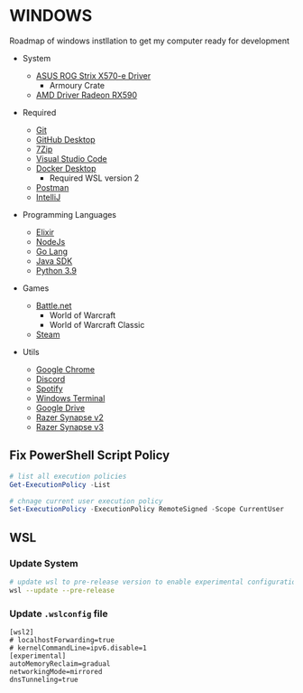 # WINDOWS

Roadmap of windows instllation to get my computer ready for development

+   System
    -   [ASUS ROG Strix X570-e Driver](https://rog.asus.com/motherboards/rog-strix/rog-strix-x570-e-gaming-model/helpdesk_download/)
        -   Armoury Crate
    -   [AMD Driver Radeon RX590](https://www.amd.com/en/support/graphics/radeon-500-series/radeon-rx-500-series/radeon-rx-590)

+   Required
    -   [Git](https://git-scm.com/)
    -   [GitHub Desktop](https://desktop.github.com/)
    -   [7Zip](https://www.7-zip.org/)
    -   [Visual Studio Code](https://code.visualstudio.com/)
    -   [Docker Desktop](https://www.docker.com/)
        - Required WSL version 2
    -   [Postman](https://www.postman.com/)
    -   [IntelliJ](https://www.jetbrains.com/idea/)

+   Programming Languages
    -   [Elixir](https://elixir-lang.org/install.html)
    -   [NodeJs](https://nodejs.org/en/)
    -   [Go Lang](https://golang.org/)
    -   [Java SDK](https://developers.redhat.com/products/openjdk/download)
    -   [Python 3.9](https://www.python.org/downloads/)

+   Games
    -   [Battle.net](https://www.blizzard.com/en-us/download/)
        -   World of Warcraft
        -   World of Warcraft Classic
    -   [Steam](https://store.steampowered.com/about/)

+   Utils
    -   [Google Chrome](https://www.google.com/chrome/)
    -   [Discord](https://discord.com/)
    -   [Spotify](https://www.spotify.com/us/)
    -   [Windows Terminal](https://www.microsoft.com/en-us/p/windows-terminal/9n0dx20hk701?activetab=pivot:overviewtab)
    -   [Google Drive](https://www.google.com/drive/download/)
    -   [Razer Synapse v2](https://www.razer.com/synapse-2)
    -   [Razer Synapse v3](https://www.razer.com/synapse-3)

## Fix PowerShell Script Policy

```ps1
# list all execution policies
Get-ExecutionPolicy -List
```

```ps1
# chnage current user execution policy
Set-ExecutionPolicy -ExecutionPolicy RemoteSigned -Scope CurrentUser
```

## WSL

### Update System

```bash
# update wsl to pre-release version to enable experimental configurations
wsl --update --pre-release
```

### Update `.wslconfig` file

```text
[wsl2]
# localhostForwarding=true
# kernelCommandLine=ipv6.disable=1
[experimental]
autoMemoryReclaim=gradual
networkingMode=mirrored
dnsTunneling=true
```
